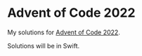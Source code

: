 Advent of Code 2022
===================

My solutions for [Advent of Code 2022](https://adventofcode.com/2022).

Solutions will be in Swift.
